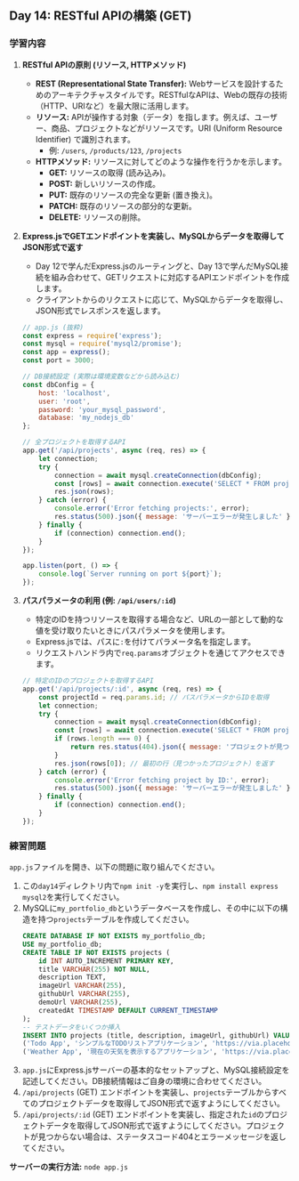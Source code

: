 ## Day 14: RESTful APIの構築 (GET)

### 学習内容

1.  **RESTful APIの原則 (リソース, HTTPメソッド)**
    *   **REST (Representational State Transfer):** Webサービスを設計するためのアーキテクチャスタイルです。RESTfulなAPIは、Webの既存の技術（HTTP、URIなど）を最大限に活用します。
    *   **リソース:** APIが操作する対象（データ）を指します。例えば、ユーザー、商品、プロジェクトなどがリソースです。URI (Uniform Resource Identifier) で識別されます。
        *   例: `/users`, `/products/123`, `/projects`
    *   **HTTPメソッド:** リソースに対してどのような操作を行うかを示します。
        *   **GET:** リソースの取得 (読み込み)。
        *   **POST:** 新しいリソースの作成。
        *   **PUT:** 既存のリソースの完全な更新 (置き換え)。
        *   **PATCH:** 既存のリソースの部分的な更新。
        *   **DELETE:** リソースの削除。

2.  **Express.jsでGETエンドポイントを実装し、MySQLからデータを取得してJSON形式で返す**
    *   Day 12で学んだExpress.jsのルーティングと、Day 13で学んだMySQL接続を組み合わせて、GETリクエストに対応するAPIエンドポイントを作成します。
    *   クライアントからのリクエストに応じて、MySQLからデータを取得し、JSON形式でレスポンスを返します。
    ```javascript
    // app.js (抜粋)
    const express = require('express');
    const mysql = require('mysql2/promise');
    const app = express();
    const port = 3000;

    // DB接続設定 (実際は環境変数などから読み込む)
    const dbConfig = {
        host: 'localhost',
        user: 'root',
        password: 'your_mysql_password',
        database: 'my_nodejs_db'
    };

    // 全プロジェクトを取得するAPI
    app.get('/api/projects', async (req, res) => {
        let connection;
        try {
            connection = await mysql.createConnection(dbConfig);
            const [rows] = await connection.execute('SELECT * FROM projects');
            res.json(rows);
        } catch (error) {
            console.error('Error fetching projects:', error);
            res.status(500).json({ message: 'サーバーエラーが発生しました' });
        } finally {
            if (connection) connection.end();
        }
    });

    app.listen(port, () => {
        console.log(`Server running on port ${port}`);
    });
    ```

3.  **パスパラメータの利用 (例: `/api/users/:id`)**
    *   特定のIDを持つリソースを取得する場合など、URLの一部として動的な値を受け取りたいときにパスパラメータを使用します。
    *   Express.jsでは、パスに`:`を付けてパラメータ名を指定します。
    *   リクエストハンドラ内で`req.params`オブジェクトを通じてアクセスできます。
    ```javascript
    // 特定のIDのプロジェクトを取得するAPI
    app.get('/api/projects/:id', async (req, res) => {
        const projectId = req.params.id; // パスパラメータからIDを取得
        let connection;
        try {
            connection = await mysql.createConnection(dbConfig);
            const [rows] = await connection.execute('SELECT * FROM projects WHERE id = ?', [projectId]);
            if (rows.length === 0) {
                return res.status(404).json({ message: 'プロジェクトが見つかりません' });
            }
            res.json(rows[0]); // 最初の行（見つかったプロジェクト）を返す
        } catch (error) {
            console.error('Error fetching project by ID:', error);
            res.status(500).json({ message: 'サーバーエラーが発生しました' });
        } finally {
            if (connection) connection.end();
        }
    });
    ```

### 練習問題

`app.js`ファイルを開き、以下の問題に取り組んでください。

1.  この`day14`ディレクトリ内で`npm init -y`を実行し、`npm install express mysql2`を実行してください。
2.  MySQLに`my_portfolio_db`というデータベースを作成し、その中に以下の構造を持つ`projects`テーブルを作成してください。
    ```sql
    CREATE DATABASE IF NOT EXISTS my_portfolio_db;
    USE my_portfolio_db;
    CREATE TABLE IF NOT EXISTS projects (
        id INT AUTO_INCREMENT PRIMARY KEY,
        title VARCHAR(255) NOT NULL,
        description TEXT,
        imageUrl VARCHAR(255),
        githubUrl VARCHAR(255),
        demoUrl VARCHAR(255),
        createdAt TIMESTAMP DEFAULT CURRENT_TIMESTAMP
    );
    -- テストデータをいくつか挿入
    INSERT INTO projects (title, description, imageUrl, githubUrl) VALUES
    ('Todo App', 'シンプルなTODOリストアプリケーション', 'https://via.placeholder.com/150/0000FF/FFFFFF?text=Todo', 'https://github.com/your/todo-app'),
    ('Weather App', '現在の天気を表示するアプリケーション', 'https://via.placeholder.com/150/FF0000/FFFFFF?text=Weather', 'https://github.com/your/weather-app');
    ```
3.  `app.js`にExpress.jsサーバーの基本的なセットアップと、MySQL接続設定を記述してください。DB接続情報はご自身の環境に合わせてください。
4.  `/api/projects` (GET) エンドポイントを実装し、`projects`テーブルからすべてのプロジェクトデータを取得してJSON形式で返すようにしてください。
5.  `/api/projects/:id` (GET) エンドポイントを実装し、指定された`id`のプロジェクトデータを取得してJSON形式で返すようにしてください。プロジェクトが見つからない場合は、ステータスコード404とエラーメッセージを返してください。

**サーバーの実行方法:** `node app.js`
